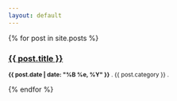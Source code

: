 ```yaml
---
layout: default
---
```


[//]: # "List of posts:"
{% for post in site.posts %}
<h3><a href="{{ site.baseurl }}{{ post.url }}">{{ post.title }}</a></h3>
<p><small><strong>{{ post.date | date: "%B %e, %Y" }}</strong> . {{ post.category }} . </small></p> <!--  . -->
	    <!-- <a href="http://erjjones.github.com{{ post.url }}#disqus_thread"></a></small></p> -->
{% endfor %}

